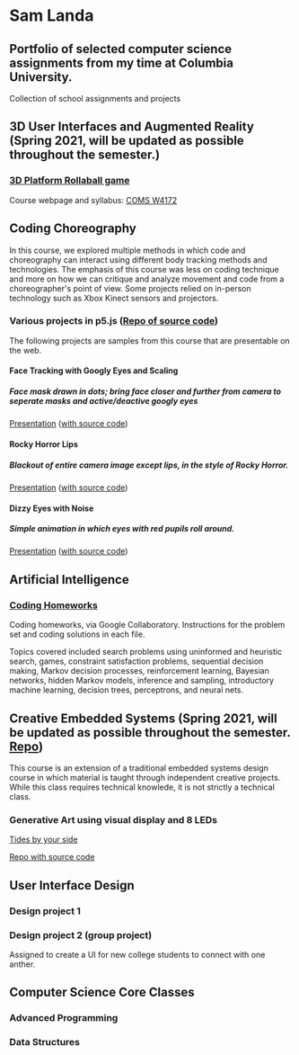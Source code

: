 # Sam Landa
## Portfolio of selected computer science assignments from my time at Columbia University.
Collection of school assignments and projects


## 3D User Interfaces and Augmented Reality (Spring 2021, will be updated as possible throughout the semester.)
### [3D Platform Rollaball game](https://github.com/sdlanda77/portfolio/tree/main/3D_UI_AR)
Course webpage and syllabus: [COMS W4172](http://www.cs.columbia.edu/~feiner/courses/csw4172/)

## Coding Choreography

In this course, we explored multiple methods in which code and choreography can interact using different body tracking methods and technologies. The emphasis of this course was less on coding technique and more on how we can critique and analyze movement and code from a choreographer's point of view. Some projects relied on in-person technology such as Xbox Kinect sensors and projectors.

### Various projects in p5.js ([Repo of source code](https://github.com/sdlanda77/portfolio/tree/main/CodingChoreography))

The following projects are samples from this course that are presentable on the web. 

#### Face Tracking with Googly Eyes and Scaling
##### Face mask drawn in dots; bring face closer and further from camera to seperate masks and active/deactive googly eyes
[Presentation](https://editor.p5js.org/sdlanda77/present/L98Y4ykd9)
([with source code](https://editor.p5js.org/sdlanda77/sketches/L98Y4ykd9))

#### Rocky Horror Lips
##### Blackout of entire camera image except lips, in the style of Rocky Horror.
[Presentation](https://editor.p5js.org/sdlanda77/Present/rIrLjrviX)
([with source code](https://editor.p5js.org/sdlanda77/sketches/rIrLjrviX))

#### Dizzy Eyes with Noise
##### Simple animation in which eyes with red pupils roll around.
[Presentation](https://editor.p5js.org/sdlanda77/present/J5MNy22Z0)
([with source code](https://editor.p5js.org/sdlanda77/sketches/J5MNy22Z0))



## Artificial Intelligence
### [Coding Homeworks](https://github.com/sdlanda77/portfolio/tree/main/ArtificialIntelligence)
Coding homeworks, via Google Collaboratory. Instructions for the problem set and coding solutions in each file. 

Topics covered included search problems using uninformed and heuristic search, games, constraint satisfaction problems, sequential decision making, Markov decision processes, reinforcement learning, Bayesian networks, hidden Markov models, inference and sampling, introductory machine learning, decision trees, perceptrons, and neural nets. 

## Creative Embedded Systems (Spring 2021, will be updated as possible throughout the semester. [Repo](https://github.com/sdlanda77/portfolio/tree/main/CreativeEmbeddedSystems))

This course is an extension of a traditional embedded systems design course in which material is taught through independent creative projects. While this class requires technical knowlede, it is not strictly a technical class. 

### Generative Art using visual display and 8 LEDs
[Tides by your side](https://www.youtube.com/watch?v=fOT8XYG0oEY)

[Repo with source code](https://github.com/sdlanda77/portfolio/tree/main/CreativeEmbeddedSystems/HW1%20copy)

## User Interface Design
### Design project 1

### Design project 2 (group project)
Assigned to create a UI for new college students to connect with one anther.



## Computer Science Core Classes
### Advanced Programming
### Data Structures

